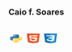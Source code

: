 ### Caio f. Soares

<div style="display: inline_block"><br>
   <img align="center" alt="caio-Python" height="20" width="30" src="https://raw.githubusercontent.com/devicons/devicon/master/icons/python/python-original.svg">
  <img align="center" alt="caio-HTML" height="20" width="30" src="https://raw.githubusercontent.com/devicons/devicon/master/icons/html5/html5-original.svg">
  <img align="center" alt="caio-CSS" height="20" width="30" src="https://raw.githubusercontent.com/devicons/devicon/master/icons/css3/css3-original.svg">
</div>


<!--
**caioaugustofs/caioaugustofs** is a ✨ _special_ ✨ repository because its `README.md` (this file) appears on your GitHub profile.

Here are some ideas to get you started:

- 🔭 hoje tr...
- 🌱 I’m currently learning ...
- 👯 I’m looking to collaborate on ...
- 🤔 I’m looking for help with ...
- 💬 Ask me about ...
- 📫 How to reach me: ...
- 😄 Pronouns: ...
- ⚡ Fun fact: ...
-->
